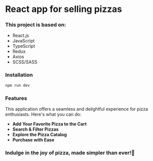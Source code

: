 # React app for selling pizzas

### This project is based on:
- React.js 
- JavaScript 
- TypeScript 
- Redux 
- Axios 
- SCSS/SASS

### Installation
```sh
npm run dev
```

### Features
This application offers a seamless and delightful experience for pizza enthusiasts. Here's what you can do:

- **Add Your Favorite Pizza to the Cart**
- **Search & Filter Pizzas**
- **Explore the Pizza Catalog**
- **Purchase with Ease**  

### Indulge in the joy of pizza, made simpler than ever!🍕

